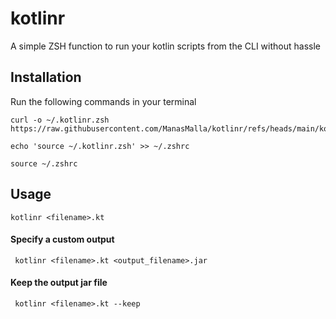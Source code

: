 # kotlinr

A simple ZSH function to run your kotlin scripts from the CLI without hassle

## Installation
Run the following commands in your terminal

```
curl -o ~/.kotlinr.zsh https://raw.githubusercontent.com/ManasMalla/kotlinr/refs/heads/main/kotlinr.sh

echo 'source ~/.kotlinr.zsh' >> ~/.zshrc

source ~/.zshrc
```
## Usage

```kotlinr <filename>.kt```

#### Specify a custom output

``` kotlinr <filename>.kt <output_filename>.jar```
#### Keep the output jar file

``` kotlinr <filename>.kt --keep```
